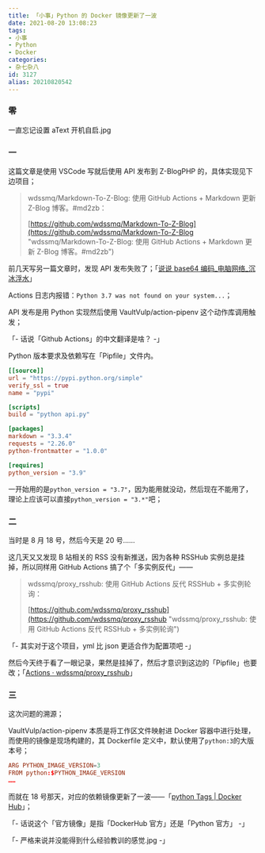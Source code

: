 ```yaml
---
title: 「小事」Python 的 Docker 镜像更新了一波
date: 2021-08-20 13:08:23
tags:
- 小事
- Python
- Docker
categories:
- 杂七杂八
id: 3127
alias: 20210820542
---
```


### 零

一直忘记设置 aText 开机自启.jpg

### 一

这篇文章是使用 VSCode 写就后使用 API 发布到 Z-BlogPHP 的，具体实现见下边项目；

<!--more-->

> wdssmq/Markdown-To-Z-Blog: 使用 GitHub Actions + Markdown 更新 Z-Blog 博客。#md2zb：
>
> [https://github.com/wdssmq/Markdown-To-Z-Blog](https://github.com/wdssmq/Markdown-To-Z-Blog "wdssmq/Markdown-To-Z-Blog: 使用 GitHub Actions + Markdown 更新 Z-Blog 博客。#md2zb")

前几天写另一篇文章时，发现 API 发布失败了；「[说说 base64 编码\_电脑网络\_沉冰浮水](https://www.wdssmq.com/post/2019112672.html "说说 base64 编码\_电脑网络\_沉冰浮水")」

Actions 日志内报错：`Python 3.7 was not found on your system...`；

API 发布是用 Python 实现然后使用 VaultVulp/action-pipenv 这个动作库调用触发；

「- 话说「Github Actions」的中文翻译是啥？ -」

Python 版本要求及依赖写在「Pipfile」文件内。

```conf
[[source]]
url = "https://pypi.python.org/simple"
verify_ssl = true
name = "pypi"

[scripts]
build = "python api.py"

[packages]
markdown = "3.3.4"
requests = "2.26.0"
python-frontmatter = "1.0.0"

[requires]
python_version = "3.9"
```

一开始用的是`python_version = "3.7"`，因为能用就没动，然后现在不能用了，理论上应该可以直接`python_version = "3.*"`吧；

### 二

当时是 8 月 18 号，然后今天是 20 号……

这几天又又发现 B 站相关的 RSS 没有新推送，因为各种 RSSHub 实例总是挂掉，所以同样用 GitHub Actions 搞了个「多实例反代」——

> wdssmq/proxy\_rsshub: 使用 GitHub Actions 反代 RSSHub + 多实例轮询：
>
> [https://github.com/wdssmq/proxy_rsshub](https://github.com/wdssmq/proxy_rsshub "wdssmq/proxy\_rsshub: 使用 GitHub Actions 反代 RSSHub + 多实例轮询")

「- 其实对于这个项目，yml 比 json 更适合作为配置项吧 -」

然后今天终于看了一眼记录，果然是挂掉了，然后才意识到这边的「Pipfile」也要改；「[Actions · wdssmq/proxy\_rsshub](https://github.com/wdssmq/proxy_rsshub/actions "Actions · wdssmq/proxy\_rsshub")」

### 三

这次问题的溯源；

VaultVulp/action-pipenv 本质是将工作区文件映射进 Docker 容器中进行处理，而使用的镜像是现场构建的，其 Dockerfile 定义中，默认使用了`python:3`的大版本号；

```conf
ARG PYTHON_IMAGE_VERSION=3
FROM python:$PYTHON_IMAGE_VERSION
……
```

而就在 18 号那天，对应的依赖镜像更新了一波——「[python Tags | Docker Hub](https://hub.docker.com/_/python?tab=tags "python Tags | Docker Hub")」；

「- 话说这个「官方镜像」是指「DockerHub 官方」还是「Python 官方」 -」

「- 严格来说并没能得到什么经验教训的感觉.jpg -」
